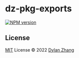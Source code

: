 # dz-pkg-exports

[![NPM version](https://img.shields.io/npm/v/dz-pkg-exports?color=a1b858&label=)](https://www.npmjs.com/package/dz-pkg-exports)

## License

[MIT](./LICENSE) License © 2022 [Dylan Zhang](https://github.com/danielzhang183)
